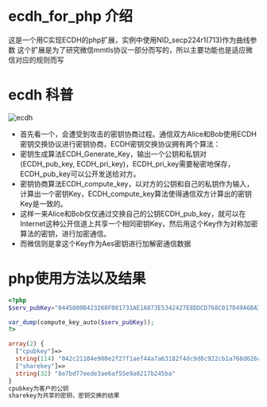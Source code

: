 
# ecdh_for_php 介绍
这是一个用C实现ECDH的php扩展，实例中使用NID_secp224r1(713)作为曲线参数
这个扩展是为了研究微信mmtls协议一部分而写的，所以主要功能也是适应微信对应的规则而写


# ecdh 科普
![ecdh](http://mmbiz.qpic.cn/mmbiz/csvJ6rH9MctDOPR1TbFBSWx5aBUCibJsqbA48k433vyHrlibuG3ZjSLdibE6dj9hT50rlYicib8Dg9Aa2q3v9vLYU5A/0?wx_fmt=jpeg)

* 首先看一个，会遭受到攻击的密钥协商过程。通信双方Alice和Bob使用ECDH密钥交换协议进行密钥协商，ECDH密钥交换协议拥有两个算法：
* 密钥生成算法ECDH_Generate_Key，输出一个公钥和私钥对(ECDH_pub_key, ECDH_pri_key)，ECDH_pri_key需要秘密地保存，ECDH_pub_key可以公开发送给对方。
* 密钥协商算法ECDH_compute_key，以对方的公钥和自己的私钥作为输入，计算出一个密钥Key，ECDH_compute_key算法使得通信双方计算出的密钥Key是一致的。
* 这样一来Alice和Bob仅仅通过交换自己的公钥ECDH_pub_key，就可以在Internet这种公开信道上共享一个相同密钥Key，然后用这个Key作为对称加密算法的密钥，进行加密通信。 
* 而微信则是拿这个Key作为Aes密钥进行加解密通信数据


# php使用方法以及结果
```php
<?php
$serv_pubKey="0445800B423268F081731AE1A873E5342427E8DDCD768C017D49A6BA340217FD12976EBD5D0A332E8D6FA1C45AF92A1274411DE10B950B77DC";

var_dump(compute_key_auto($serv_pubKey));
?>
```
```php
array(2) {
  ["cpubkey"]=>
  string(114) "042c21104e900e2f27f1aef44a7a63182f4dc9d8c922cb1a768d626cedcb1d135bb9fd08e0cf9b28a8990cb0f45899178a571c23ce15474421"
  ["sharekey"]=>
  string(32) "8e7bd77eede3ae6af55e9a0217b245ba"
}
cpubkey为客户的公钥
sharekey为共享的密钥，密钥交换的结果
```
